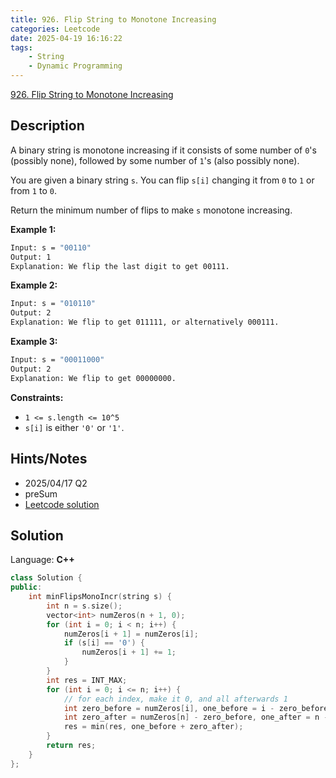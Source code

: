 ```yaml
---
title: 926. Flip String to Monotone Increasing
categories: Leetcode
date: 2025-04-19 16:16:22
tags:
    - String
    - Dynamic Programming
---
```


[926. Flip String to Monotone Increasing](https://leetcode.com/problems/flip-string-to-monotone-increasing/description/?envType=company&envId=snapchat&favoriteSlug=snapchat-more-than-six-months)

## Description

A binary string is monotone increasing if it consists of some number of `0`'s (possibly none), followed by some number of `1`'s (also possibly none).

You are given a binary string `s`. You can flip `s[i]` changing it from `0` to `1` or from `1` to `0`.

Return the minimum number of flips to make `s` monotone increasing.

**Example 1:**

```bash
Input: s = "00110"
Output: 1
Explanation: We flip the last digit to get 00111.
```

**Example 2:**

```bash
Input: s = "010110"
Output: 2
Explanation: We flip to get 011111, or alternatively 000111.
```

**Example 3:**

```bash
Input: s = "00011000"
Output: 2
Explanation: We flip to get 00000000.
```

**Constraints:**

- `1 <= s.length <= 10^5`
- `s[i]` is either `'0'` or `'1'`.

## Hints/Notes

- 2025/04/17 Q2
- preSum
- [Leetcode solution](https://leetcode.com/problems/flip-string-to-monotone-increasing/editorial)

## Solution

Language: **C++**

```C++
class Solution {
public:
    int minFlipsMonoIncr(string s) {
        int n = s.size();
        vector<int> numZeros(n + 1, 0);
        for (int i = 0; i < n; i++) {
            numZeros[i + 1] = numZeros[i];
            if (s[i] == '0') {
                numZeros[i + 1] += 1;
            }
        }
        int res = INT_MAX;
        for (int i = 0; i <= n; i++) {
            // for each index, make it 0, and all afterwards 1
            int zero_before = numZeros[i], one_before = i - zero_before;
            int zero_after = numZeros[n] - zero_before, one_after = n - i - zero_after;
            res = min(res, one_before + zero_after);
        }
        return res;
    }
};
```
